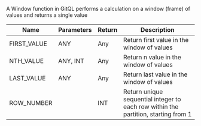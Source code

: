 A Window function in GitQL performs a calculation on a window (frame) of values and returns a single value

| Name        | Parameters | Return | Description                                                                        |
| ----------- | ---------- | ------ | ---------------------------------------------------------------------------------- |
| FIRST_VALUE | ANY        | Any    | Return first value in the window of values                                         |
| NTH_VALUE   | ANY, INT   | Any    | Return n value in the window of values                                             |
| LAST_VALUE  | ANY        | Any    | Return last value in the window of values                                          |
| ROW_NUMBER  |            | INT    | Return unique sequential integer to each row within the partition, starting from 1 |
